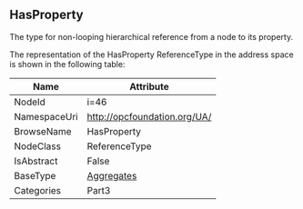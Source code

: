 <!-- objecttype -->
## HasProperty
The type for non-looping hierarchical reference from a node to its property.  
<!-- end of text -->
The representation of the HasProperty ReferenceType in the address space is shown in the following table:  

|Name|Attribute|
|---|---|
|NodeId|i=46|
|NamespaceUri|http://opcfoundation.org/UA/|
|BrowseName|HasProperty|
|NodeClass|ReferenceType|
|IsAbstract|False|
|BaseType|[Aggregates](../../../Part3/ReferenceTypes/Aggregates/readme.md)|
|Categories|Part3|

